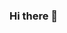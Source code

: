 ### Hi there 👋

<!--
**leon337/leon337** is a ✨ _special_ ✨ repository because its `README.md` (this file) appears on your GitHub profile.

Here are some ideas to get you started:

- 🔭 I’m currently working at CheapDelivery
- 🌱 I’m currently learning HTML, CSS, JAVASCRIPT, REACT
- 🤔 I’m looking for help with HTML, CSS, JAVASCRIPT, REACT
- 💬 Ask me about ...
- 📫 How to reach me: ...
- 😄 Pronouns: ...
- ⚡ Fun fact: ...
-->
